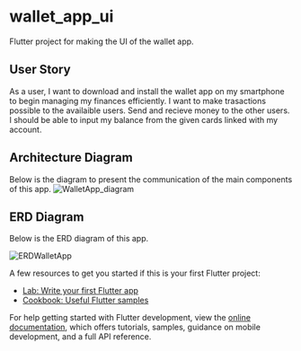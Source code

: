 # wallet_app_ui

Flutter project for making the UI of the wallet app.

## User Story 
As a user, I want to download and install the wallet app on my smartphone to begin managing my finances efficiently. I want to make trasactions possible to the availaible users. Send and recieve money to the other users. I should be able to input my balance from the given cards linked with my account.


## Architecture Diagram

Below is the diagram to present the communication of the main components of this app.
![WalletApp_diagram](https://github.com/AhnAne007/wallet_aap_ui_flutter/assets/89075855/8154eb64-fb1b-4383-b65e-288aeb73ce52)



## ERD Diagram
Below is the ERD diagram of this app.

![ERDWalletApp](https://github.com/AhnAne007/wallet_aap_ui_flutter/assets/89075855/a5595a4e-7d12-46e4-865f-aa66c79e2494)





A few resources to get you started if this is your first Flutter project:

- [Lab: Write your first Flutter app](https://docs.flutter.dev/get-started/codelab)
- [Cookbook: Useful Flutter samples](https://docs.flutter.dev/cookbook)

For help getting started with Flutter development, view the
[online documentation](https://docs.flutter.dev/), which offers tutorials,
samples, guidance on mobile development, and a full API reference.
